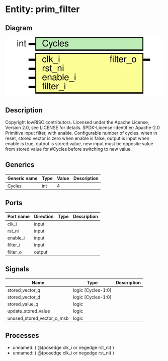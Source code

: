 # Entity: prim_filter

## Diagram

![Diagram](prim_filter.svg "Diagram")
## Description

Copyright lowRISC contributors.
 Licensed under the Apache License, Version 2.0, see LICENSE for details.
 SPDX-License-Identifier: Apache-2.0
 Primitive input filter, with enable.  Configurable number of cycles.
 when in reset, stored vector is zero
 when enable is false, output is input
 when enable is true, output is stored value,
   new input must be opposite value from stored value for
   #Cycles before switching to new value.
 
## Generics

| Generic name | Type | Value | Description |
| ------------ | ---- | ----- | ----------- |
| Cycles       | int  | 4     |             |
## Ports

| Port name | Direction | Type | Description |
| --------- | --------- | ---- | ----------- |
| clk_i     | input     |      |             |
| rst_ni    | input     |      |             |
| enable_i  | input     |      |             |
| filter_i  | input     |      |             |
| filter_o  | output    |      |             |
## Signals

| Name                       | Type               | Description |
| -------------------------- | ------------------ | ----------- |
| stored_vector_q            | logic [Cycles-1:0] |             |
| stored_vector_d            | logic [Cycles-1:0] |             |
| stored_value_q             | logic              |             |
| update_stored_value        | logic              |             |
| unused_stored_vector_q_msb | logic              |             |
## Processes
- unnamed: ( @(posedge clk_i or negedge rst_ni) )
- unnamed: ( @(posedge clk_i or negedge rst_ni) )
